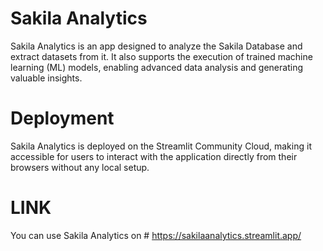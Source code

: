 # Sakila Analytics
Sakila Analytics is an app designed to analyze the Sakila Database and extract datasets from it. It also supports the execution of trained machine learning (ML) models, enabling advanced data analysis and generating valuable insights.

# Deployment
Sakila Analytics is deployed on the Streamlit Community Cloud, making it accessible for users to interact with the application directly from their browsers without any local setup.

# LINK
You can use Sakila Analytics on # https://sakilaanalytics.streamlit.app/
